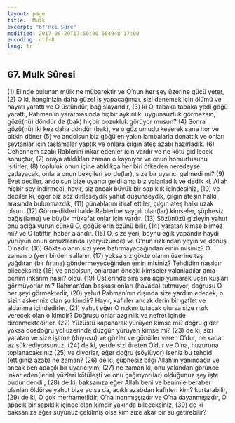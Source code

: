 ```yaml
---
layout: page
title:  Mulk
excerpt: "67'nci Sûre"
modified: 2017-08-29T17:50:00.564948 17:00
encoding: utf-8
lang: tr
---
```


## 67. Mulk Sûresi

(1) Elinde bulunan mülk ne mübarektir ve O’nun her şey üzerine gücü yeter,
(2) O ki, hanginizin daha güzel iş yapacağınızı, sizi denemek için ölümü ve hayatı yarattı ve O üstündür, bağışlayandır,
(3) ki O, tabaka tabaka yedi göğü yarattı, Rahman’ın yaratmasında hiçbir aykırılık, uygunsuzluk görmezsin, gözü(nü) döndür de (bak) hiçbir bozukluk görüyor musun?
(4) Sonra gözü(nü) iki kez daha döndür (bak), ve o göz umudu keserek sana hor ve bitkin döner
(5) ve andolsun biz göğü en yakın lambalarla donattık ve onları şeytanlar için taşlamalar yaptık ve onlara çılgın ateş azabı hazırladık.
(6) Cehennem azabı Rablerini inkar edenler için vardır ve ne kötü gidilecek sonuçtur,
(7) oraya atıldıkları zaman o kaynıyor ve onun homurtusunu işitirler, 
(8) topluluk onun içine atıldıkça her biri öfkeden neredeyse çatlayacak, onlara onun bekçileri sordu(lar), size bir uyarıcı gelmedi mi?
(9) Evet dediler, andolsun bize uyarıcı geldi ama biz yalanladık ve dedik ki, Allah hiçbir şey indirmedi, hayır, siz ancak büyük bir sapıklık içindesiniz,
(10) ve dediler ki, eğer biz söz dinleseydik yahut düşünseydik, çılgın ateşin halkı arasında bulunmazdık,
(11) günahlarını itiraf ettiler, çılgın ateş halkı uzak olsun.
(12) Görmedikleri halde Rablerine saygılı olan(lar) kimseler, şüphesiz bağış(lama) ve büyük mükafat onlar için vardır.
(13) Sözünüzü gizleyin yahut onu açığa vurun çünkü O, göğüslerin özünü bilir,
(14) yaratan kimse bilmez mi? ve O latiftir, haber alandır.
(15) O, size yeri, boynu eğik yapandır haydi yürüyün onun omuzlarında (yeryüzünde) ve O’nun rızkından yeyin ve dönüş O’nadır.
(16) Gökte olanın sizi yere batırmayacağından emin misiniz? O zaman o (yer) birden sallanır,
(17) yoksa siz gökte olanın üzerine taş yağdıran (bir fırtına) göndermeyeceğinden emin misiniz? Tehdidim nasıldır bileceksiniz
(18) ve andolsun, onlardan önceki kimseler yalanladılar ama benim inkarım nasıl? oldu. 
(19) Üstlerinde sıra sıra açıp yumarak uçan kuşları görmüyorlar mı? Rahman’dan başkası onları (havada) tutmuyor, doğrusu O her şeyi görmektedir,
(20) yahut Rahman’nın dışında size yardım edecek, o sizin askeriniz olan şu kimdir? Hayır, kafirler ancak derin bir gaflet ve aldanma içindedirler,
(21) yahut eğer O rızkını tutacak olursa size rızık verecek olan o kimdir? Doğrusu onlar azgınlık ve nefret içinde direnmektedirler.
(22) Yüzüstü kapanarak yürüyen kimse mi? doğru gider yoksa dosdoğru yol üzerinde düzgün yürüyen kimse mi?
(23) de ki, sizi yaratan ve size işitme (duyusu) ve gözler ve gönüller veren O’dur, ne kadar az şükrediyorsunuz,
(24) de ki, yerde sizi üreten O’dur ve O’na, huzuruna toplanacaksınız
(25) ve diyorlar, eğer doğru (söylüyor) iseniz bu tehdid (ettiğiniz azab) ne zaman? 
(26) de ki, şüphesiz bilgi Allah’ın yanındadır ve ancak ben apaçık bir uyarıcıyım,
(27) ne zaman ki, onu yakından görünce inkar eden(lerin) yüzleri kötüleşti ve onu çağırıyor(lar) olduğunuz şey işte budur dendi ,
(28) de ki, baksanıza eğer Allah beni ve benimle beraber olanları öldürse yahut bize acısa da, acıklı azabdan kafirleri kim? kurtarabilir,
(29) de ki, O çok merhametlidir, O’na inanmışşızdır ve O’na dayanmışızdır, O apaçık bir sapıklık içinde olan kimdir yakında bileceksiniz,
(30) de ki baksanıza eğer suyunuz çekilmiş olsa kim size akar bir su  getirebilir?
